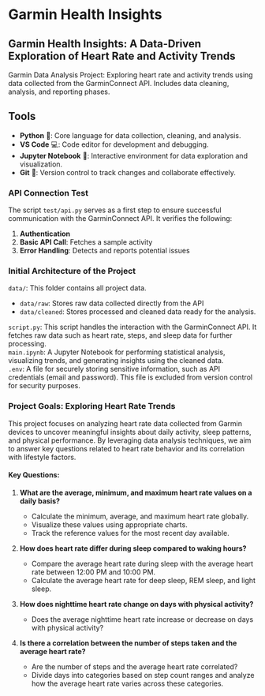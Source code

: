 # Garmin Health Insights

## Garmin Health Insights: A Data-Driven Exploration of Heart Rate and Activity Trends

Garmin Data Analysis Project: Exploring heart rate and activity trends using data collected from the GarminConnect API. Includes data cleaning, analysis, and reporting phases.

## Tools

- __Python__ 🐍: Core language for data collection, cleaning, and analysis.
- __VS Code__ 💻: Code editor for development and debugging.
- __Jupyter Notebook__ 📒: Interactive environment for data exploration and visualization.
- __Git__ 🌱: Version control to track changes and collaborate effectively.

### API Connection Test

The script ``test/api.py`` serves as a first step to ensure successful communication with the GarminConnect API. It verifies the following:

1. __Authentication__
2. __Basic API Call__: Fetches a sample activity
3. __Error Handling__: Detects and reports potential issues

### Initial Architecture of the Project

``data/``: This folder contains all project data. <br>
- ``data/raw``: Stores raw data collected directly from the API
- ``data/cleaned``: Stores processed and cleaned data ready for the analysis. <br>

``script.py``: This script handles the interaction with the GarminConnect API. It fetches raw data such as heart rate, steps, and sleep data for further processing. <br>
``main.ipynb``: A Jupyter Notebook for performing statistical analysis, visualizing trends, and generating insights using the cleaned data.<br>
``.env``: A file for securely storing sensitive information, such as API credentials (email and password). This file is excluded from version control for security purposes.

### Project Goals: Exploring Heart Rate Trends

This project focuses on analyzing heart rate data collected from Garmin devices to uncover meaningful insights about daily activity, sleep patterns, and physical performance. By leveraging data analysis techniques, we aim to answer key questions related to heart rate behavior and its correlation with lifestyle factors.

#### Key Questions:
1. __What are the average, minimum, and maximum heart rate values on a daily basis?__  
    * Calculate the minimum, average, and maximum heart rate globally.
    * Visualize these values using appropriate charts.
    * Track the reference values for the most recent day available.

2. __How does heart rate differ during sleep compared to waking hours?__
    * Compare the average heart rate during sleep with the average heart rate between 12:00 PM and 10:00 PM.
    * Calculate the average heart rate for deep sleep, REM sleep, and light sleep.

3. __How does nighttime heart rate change on days with physical activity?__
    * Does the average nighttime heart rate increase or decrease on days with physical activity?

4. __Is there a correlation between the number of steps taken and the average heart rate?__
    * Are the number of steps and the average heart rate correlated?
    * Divide days into categories based on step count ranges and analyze how the average heart rate varies across these categories.
